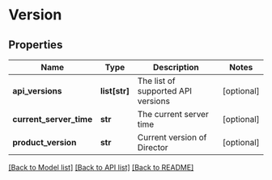 # Version

## Properties
Name | Type | Description | Notes
------------ | ------------- | ------------- | -------------
**api_versions** | **list[str]** | The list of supported API versions | [optional] 
**current_server_time** | **str** | The current server time | [optional] 
**product_version** | **str** | Current version of Director | [optional] 

[[Back to Model list]](../README.md#documentation-for-models) [[Back to API list]](../README.md#documentation-for-api-endpoints) [[Back to README]](../README.md)


